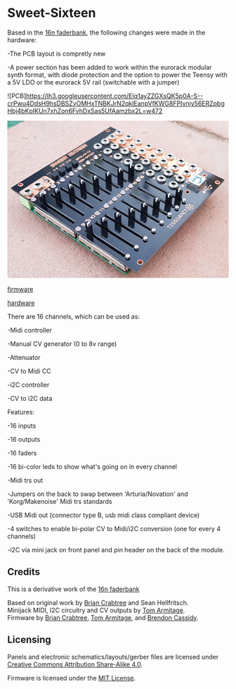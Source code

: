 # Sweet-Sixteen
Based in the [16n faderbank][16n-faderbank/16n], the following changes were made in the hardware:

-The PCB layout is compretly new

-A power section has been added to work within the eurorack modular synth format, with diode protection and the option to power the Teensy with a 5V LDO or the eurorack 5V rail (switchable with a jumper)

![PCB]https://lh3.googleusercontent.com/Elq1ayZZGXsQK5p0A-S--crPwu4DdsH9hsDBSZvOMHxTNBKJrN2qklEanpVfKWG8FPIvnjy56ERZpbgHbj4bKpIKUn7xhZon6FvhDxSas5UfAamzbx2L=w472

![Sweet Sixteen](20191105_181811.jpg)

[firmware](_16n_faderbank_firmware_Sweet/)

[hardware](hardware/)

There are 16 channels, which can be used as:

 -Midi controller

 -Manual CV generator (0 to 8v range)

 -Attenuator

 -CV to Midi CC

 -i2C controller

 -CV to i2C data

Features:

 -16 inputs
 
 -16 outputs
 
 -16 faders
 
 -16 bi-color leds to show what's going on in every channel
 
 -Midi trs out
 
 -Jumpers on the back to swap between 'Arturia/Novation'  and 'Korg/Makenoise' Midi trs standards
 
 -USB Midi out (connector type B, usb midi class compliant device)
 
 -4 switches to enable bi-polar CV to Midi/i2C conversion (one for every 4 channels)
 
 -i2C via mini jack on front panel and pin header on the back of the module.


## Credits
This is a derivative work of the [16n faderbank][16n-faderbank/16n]

Based on original work by [Brian Crabtree][tehn] and Sean Hellfritsch.  
Minijack MIDI, I2C circuitry and CV outputs by [Tom Armitage][infovore].  
Firmware by [Brian Crabtree][tehn], [Tom Armitage][infovore], and [Brendon Cassidy][bpcmusic].

## Licensing

Panels and electronic schematics/layouts/gerber files are licensed under
[Creative Commons Attribution Share-Alike 4.0][ccbysa].

Firmware is licensed under the [MIT License][mitlicense].

[linespost]: https://llllllll.co/t/sixteen-n-faderbank/3643
[tehn]: https://github.com/tehn
[bpcmusic]: https://github.com/bpcmusic
[infovore]: https://github.com/infovore
[octobom]: https://octopart.com/bom-tool/unJxkzvR
[ccbysa]: https://creativecommons.org/licenses/by-sa/4.0/
[mitlicense]: https://opensource.org/licenses/MIT
[16n-faderbank/16n]: https://github.com/16n-faderbank/16n
